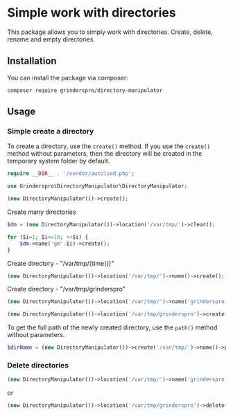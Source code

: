# Simple work with directories
This package allows you to simply work with directories. Create, delete, rename and empty directories.

## Installation
You can install the package via composer:

```composer require grinderspro/directory-manipulator```

## Usage

### Simple create a directory

To create a directory, use the ```create()``` method. If you use the ```create()``` method without parameters, then the directory will be created in the temporary system folder by default.

```php
require __DIR__ . '/vendor/autoload.php';

use Grinderspro\DirectoryManipulator\DirectoryManipulator;

(new DirectoryManipulator())->create();
```

Create many directories

```php
$dm = (new DirectoryManipulator())->location('/var/tmp/')->clear();

for ($i=1; $i<=10; ++$i) {
    $dm->name('gm'.$i)->create();
}
```

Create directory - "/var/tmp/{time()}"

```php
(new DirectoryManipulator())->location('/var/tmp/')->name()->create();
```

Create directory - "/var/tmp/grinderspro"

```php
(new DirectoryManipulator())->location('/var/tmp/')->name('grinderspro')->create();
```
```php
(new DirectoryManipulator())->location('/var/tmp/grinderspro')->create();
```

To get the full path of the newly created directory, use the ```path()``` method without parameters.

```php
$dirName = (new DirectoryManipulator())->create('/var/tmp/')->name()->path();
```

### Delete directories

```php
(new DirectoryManipulator())->location('/var/tmp/')->name('grinderspro')->delete();
```

or

```php
(new DirectoryManipulator())->location('/var/tmp/grinderspro')->delete();
```